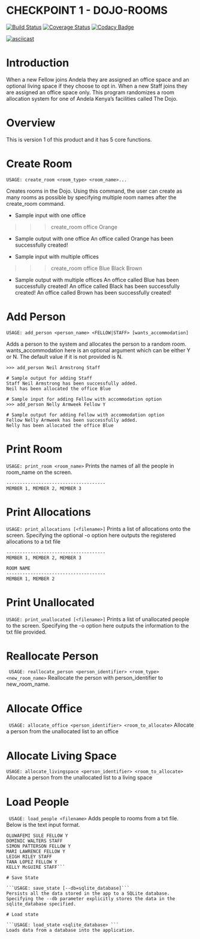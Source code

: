 # CHECKPOINT 1 - DOJO-ROOMS

[![Build Status](https://travis-ci.org/charlieoduk/dojo-rooms.svg?branch=master)](https://travis-ci.org/charlieoduk/dojo-rooms)
[![Coverage Status](https://coveralls.io/repos/github/charlieoduk/dojo-rooms/badge.svg)](https://coveralls.io/github/charlieoduk/dojo-rooms)
[![Codacy Badge](https://api.codacy.com/project/badge/Grade/ea7cce59060e4de3a14b4edfce4c39f9)](https://www.codacy.com/app/charlieoduk/dojo-rooms?utm_source=github.com&amp;utm_medium=referral&amp;utm_content=charlieoduk/dojo-rooms&amp;utm_campaign=Badge_Grade)

[![asciicast](https://asciinema.org/a/uO70YOU772siJpyWS44xzQVyI.png)](https://asciinema.org/a/uO70YOU772siJpyWS44xzQVyI)


# Introduction

When a new Fellow joins Andela they are assigned an office space and an optional living space if they choose to opt in. When a new Staff joins they are assigned an office space only. This program randomizes a room allocation system for one of Andela Kenya’s facilities called The Dojo.

# Overview
This is version 1 of this product and it has 5 core functions. 

# Create Room
   ```USAGE: create_room <room_type> <room_name>...```

Creates rooms in the Dojo. Using this command, the user can create as many rooms as possible by specifying multiple room names after the create_room command.

* Sample input with one office
>>> create_room office Orange

* Sample output with one office
An office called Orange has been successfully created!

* Sample input with multiple offices
>>> create_room office Blue Black Brown

* Sample output with multiple offices
An office called Blue has been successfully created!
An office called Black has been successfully created!
An office called Brown has been successfully created!

# Add Person
```USAGE: add_person <person_name> <FELLOW|STAFF> [wants_accommodation]```

Adds a person to the system and allocates the person to a random room. wants_accommodation here is an optional argument which can be either Y or N. The default value if it is not provided is N. 

```# Sample input for adding Staff
>>> add_person Neil Armstrong Staff

# Sample output for adding Staff
Staff Neil Armstrong has been successfully added.
Neil has been allocated the office Blue

# Sample input for adding Fellow with accommodation option
>>> add_person Nelly Armweek Fellow Y

# Sample output for adding Fellow with accommodation option
Fellow Nelly Armweek has been successfully added.
Nelly has been allocated the office Blue
```
# Print Room
```USAGE: print_room <room_name>```
Prints  the names of all the people in room_name on the screen.
```ROOM NAME
-------------------------------------
MEMBER 1, MEMBER 2, MEMBER 3
```
# Print Allocations

```USAGE: print_allocations [<filename>]```
Prints a list of allocations onto the screen. Specifying the optional -o option here outputs the registered allocations to a txt file
```ROOM NAME
-------------------------------------
MEMBER 1, MEMBER 2, MEMBER 3

ROOM NAME
-------------------------------------
MEMBER 1, MEMBER 2
```

# Print Unallocated

```USAGE: print_unallocated [<filename>]```
Prints a list of unallocated people to the screen. Specifying the -o option here outputs the information to the txt file provided.

# Reallocate Person

``` USAGE: reallocate_person <person_identifier> <room_type> <new_room_name>``` 
Reallocate the person with person_identifier to new_room_name.

# Allocate Office

``` USAGE: allocate_office <person_identifier> <room_to_allocate>```
Allocate a person from the unallocated list to an office

# Allocate Living Space

```USAGE: allocate_livingspace <person_identifier> <room_to_allocate>```
Allocate a person from the unallocated list to a living space

# Load People

``` USAGE: load_people <filename>```
Adds people to rooms from a txt file. Below is the text input format.

```
OLUWAFEMI SULE FELLOW Y
DOMINIC WALTERS STAFF
SIMON PATTERSON FELLOW Y
MARI LAWRENCE FELLOW Y
LEIGH RILEY STAFF
TANA LOPEZ FELLOW Y
KELLY McGUIRE STAFF```

# Save State

```USAGE: save_state [--db=sqlite_database]```
Persists all the data stored in the app to a SQLite database. Specifying the --db parameter explicitly stores the data in the sqlite_database specified. 

# Load state

```USAGE: load_state <sqlite_database> ```
Loads data from a database into the application.







